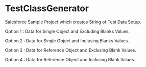 # TestClassGenerator
Salesforce Sample Project which creates String of Test Data Setup. 

Option 1 : Data for Single Object and Excluding Blanks Values. 

Option 2 : Data for Single Object and Inclusing Blanks Values. 

Option 3 : Data for Reference Object and Exclusing Blank Values. 

Option 4 : Data for Reference Object and Inclusing Blank Values. 
